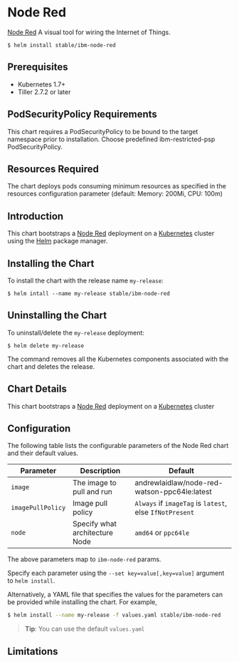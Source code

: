# Node Red

[Node Red](http://nodered.org/) A visual tool for wiring the Internet of Things.

```console
$ helm install stable/ibm-node-red
```

## Prerequisites

- Kubernetes 1.7+
- Tiller 2.7.2 or later

## PodSecurityPolicy Requirements
This chart requires a PodSecurityPolicy to be bound to the target namespace prior to installation. Choose predefined ibm-restricted-psp PodSecurityPolicy.

## Resources Required
The chart deploys pods consuming minimum resources as specified in the resources configuration parameter (default: Memory: 200Mi, CPU: 100m)

## Introduction

This chart bootstraps a [Node Red](https://github.com/node-red/node-red) deployment on a [Kubernetes](http://kubernetes.io) cluster using the [Helm](https://helm.sh) package manager.


## Installing the Chart

To install the chart with the release name `my-release`:

```console
$ helm intall --name my-release stable/ibm-node-red
```

## Uninstalling the Chart

To uninstall/delete the `my-release` deployment:

```console
$ helm delete my-release
```

The command removes all the Kubernetes components associated with the chart and deletes the release.

## Chart Details
This chart bootstraps a [Node Red]( https://hub.docker.com/r/andrewlaidlaw/node-red-watson-ppc64le/ ) deployment on a [Kubernetes](http://kubernetes.io) cluster


## Configuration

The following table lists the configurable parameters of the Node Red chart and their default values.

|      Parameter            |          Description            |                         Default                         |
|---------------------------|---------------------------------|---------------------------------------------------------|
| `image`                   | The image to pull and run       | andrewlaidlaw/node-red-watson-ppc64le:latest            |
| `imagePullPolicy`         | Image pull policy               | `Always` if `imageTag` is `latest`, else `IfNotPresent` |
| `node`                    | Specify what architecture Node  | `amd64` or `ppc64le`                                    |


The above parameters map to `ibm-node-red` params.

Specify each parameter using the `--set key=value[,key=value]` argument to `helm install`. 

Alternatively, a YAML file that specifies the values for the parameters can be provided while installing the chart. For example,

```bash
$ helm install --name my-release -f values.yaml stable/ibm-node-red
```

> **Tip**: You can use the default `values.yaml`

## Limitations
